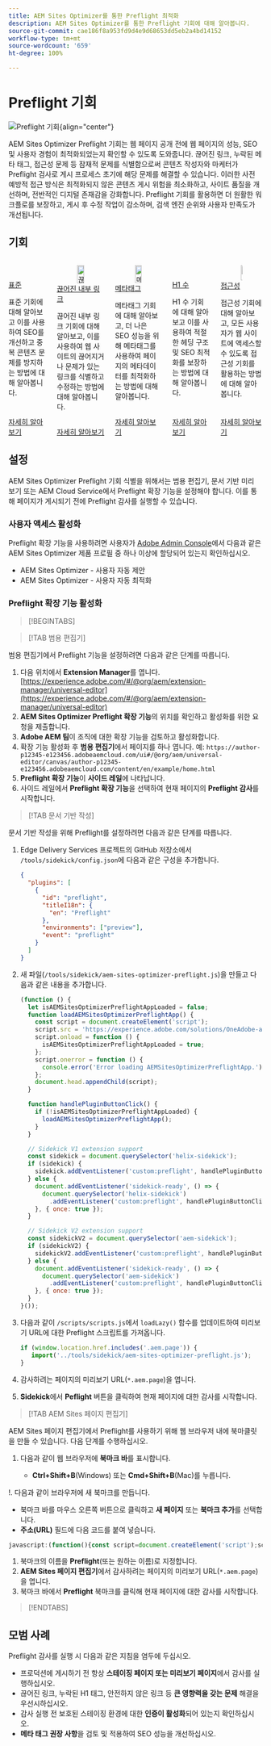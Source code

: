 ```yaml
---
title: AEM Sites Optimizer를 통한 Preflight 최적화
description: AEM Sites Optimizer를 통한 Preflight 기회에 대해 알아봅니다.
source-git-commit: cae186f8a953fd9d4e9d68653dd5eb2a4bd14152
workflow-type: tm+mt
source-wordcount: '659'
ht-degree: 100%

---
```



# Preflight 기회

![Preflight 기회](./assets/preflight/hero.png){align="center"}

AEM Sites Optimizer Preflight 기회는 웹 페이지 공개 전에 웹 페이지의 성능, SEO 및 사용자 경험이 최적화되었는지 확인할 수 있도록 도와줍니다. 끊어진 링크, 누락된 메타 태그, 접근성 문제 등 잠재적 문제를 식별함으로써 콘텐츠 작성자와 마케터가 Preflight 검사로 게시 프로세스 초기에 해당 문제를 해결할 수 있습니다. 이러한 사전 예방적 접근 방식은 최적화되지 않은 콘텐츠 게시 위험을 최소화하고, 사이트 품질을 개선하며, 전반적인 디지털 존재감을 강화합니다. Preflight 기회를 활용하면 더 원활한 워크플로를 보장하고, 게시 후 수정 작업이 감소하며, 검색 엔진 순위와 사용자 만족도가 개선됩니다.

## 기회

<!-- CARDS

* ../documentation/opportunities/invalid-or-missing-metadata.md
  {title=Canonical}
  {image=../assets/common/card-link.png}
* ../documentation/opportunities/broken-internal-links.md
  {title=Broken Internal Links}
  {image=../assets/common/card-link.png}
* ../documentation/opportunities/invalid-or-missing-metadata.md
  {title=Metatags}
  {image=../assets/common/card-code.png}
* ../documentation/opportunities/invalid-or-missing-metadata.md
  {title=H1 count}
  {image=../assets/common/card-code.png}
* ../documentation/opportunities/accessibility-issues.md
  {title=Accessibility}
  {image=../assets/common/card-puzzle.png}

-->
<!-- START CARDS HTML - DO NOT MODIFY BY HAND -->
<div class="columns">
    <div class="column is-half-tablet is-half-desktop is-one-third-widescreen" aria-label="Canonical">
        <div class="card" style="height: 100%; display: flex; flex-direction: column; height: 100%;">
            <div class="card-image">
                <figure class="image x-is-16by9">
                    <a href="../documentation/opportunities/invalid-or-missing-metadata.md" title="표준" target="_blank" rel="referrer">
                        <img class="is-bordered-r-small" src="../assets/common/card-link.png" alt="표준"
                             style="width: 100%; aspect-ratio: 16 / 9; object-fit: cover; overflow: hidden; display: block; margin: auto;">
                    </a>
                </figure>
            </div>
            <div class="card-content is-padded-small" style="display: flex; flex-direction: column; flex-grow: 1; justify-content: space-between;">
                <div class="top-card-content">
                    <p class="headline is-size-6 has-text-weight-bold">
                        <a href="../documentation/opportunities/invalid-or-missing-metadata.md" target="_blank" rel="referrer" title="표준">표준</a>
                    </p>
                    <p class="is-size-6">표준 기회에 대해 알아보고 이를 사용하여 SEO를 개선하고 중복 콘텐츠 문제를 방지하는 방법에 대해 알아봅니다.</p>
                </div>
                <a href="../documentation/opportunities/invalid-or-missing-metadata.md" target="_blank" rel="referrer" class="spectrum-Button spectrum-Button--outline spectrum-Button--primary spectrum-Button--sizeM" style="align-self: flex-start; margin-top: 1rem;">
                    <span class="spectrum-Button-label has-no-wrap has-text-weight-bold">자세히 알아보기</span>
                </a>
            </div>
        </div>
    </div>
    <div class="column is-half-tablet is-half-desktop is-one-third-widescreen" aria-label="Broken Internal Links">
        <div class="card" style="height: 100%; display: flex; flex-direction: column; height: 100%;">
            <div class="card-image">
                <figure class="image x-is-16by9">
                    <a href="../documentation/opportunities/broken-internal-links.md" title="끊어진 내부 링크" target="_blank" rel="referrer">
                        <img class="is-bordered-r-small" src="../assets/common/card-link.png" alt="끊어진 내부 링크"
                             style="width: 100%; aspect-ratio: 16 / 9; object-fit: cover; overflow: hidden; display: block; margin: auto;">
                    </a>
                </figure>
            </div>
            <div class="card-content is-padded-small" style="display: flex; flex-direction: column; flex-grow: 1; justify-content: space-between;">
                <div class="top-card-content">
                    <p class="headline is-size-6 has-text-weight-bold">
                        <a href="../documentation/opportunities/broken-internal-links.md" target="_blank" rel="referrer" title="끊어진 내부 링크">끊어진 내부 링크</a>
                    </p>
                    <p class="is-size-6">끊어진 내부 링크 기회에 대해 알아보고, 이를 사용하여 웹 사이트의 끊어지거나 문제가 있는 링크를 식별하고 수정하는 방법에 대해 알아봅니다.</p>
                </div>
                <a href="../documentation/opportunities/broken-internal-links.md" target="_blank" rel="referrer" class="spectrum-Button spectrum-Button--outline spectrum-Button--primary spectrum-Button--sizeM" style="align-self: flex-start; margin-top: 1rem;">
                    <span class="spectrum-Button-label has-no-wrap has-text-weight-bold">자세히 알아보기</span>
                </a>
            </div>
        </div>
    </div>
    <div class="column is-half-tablet is-half-desktop is-one-third-widescreen" aria-label="Metatags">
        <div class="card" style="height: 100%; display: flex; flex-direction: column; height: 100%;">
            <div class="card-image">
                <figure class="image x-is-16by9">
                    <a href="../documentation/opportunities/invalid-or-missing-metadata.md" title="메타태그" target="_blank" rel="referrer">
                        <img class="is-bordered-r-small" src="../assets/common/card-code.png" alt="메타태그"
                             style="width: 100%; aspect-ratio: 16 / 9; object-fit: cover; overflow: hidden; display: block; margin: auto;">
                    </a>
                </figure>
            </div>
            <div class="card-content is-padded-small" style="display: flex; flex-direction: column; flex-grow: 1; justify-content: space-between;">
                <div class="top-card-content">
                    <p class="headline is-size-6 has-text-weight-bold">
                        <a href="../documentation/opportunities/invalid-or-missing-metadata.md" target="_blank" rel="referrer" title="메타태그">메타태그</a>
                    </p>
                    <p class="is-size-6">메타태그 기회에 대해 알아보고, 더 나은 SEO 성능을 위해 메타태그를 사용하여 페이지의 메타데이터를 최적화하는 방법에 대해 알아봅니다.</p>
                </div>
                <a href="../documentation/opportunities/invalid-or-missing-metadata.md" target="_blank" rel="referrer" class="spectrum-Button spectrum-Button--outline spectrum-Button--primary spectrum-Button--sizeM" style="align-self: flex-start; margin-top: 1rem;">
                    <span class="spectrum-Button-label has-no-wrap has-text-weight-bold">자세히 알아보기</span>
                </a>
            </div>
        </div>
    </div>
    <div class="column is-half-tablet is-half-desktop is-one-third-widescreen" aria-label="H1 count">
        <div class="card" style="height: 100%; display: flex; flex-direction: column; height: 100%;">
            <div class="card-image">
                <figure class="image x-is-16by9">
                    <a href="../documentation/opportunities/invalid-or-missing-metadata.md" title="H1 수" target="_blank" rel="referrer">
                        <img class="is-bordered-r-small" src="../assets/common/card-code.png" alt="H1 수"
                             style="width: 100%; aspect-ratio: 16 / 9; object-fit: cover; overflow: hidden; display: block; margin: auto;">
                    </a>
                </figure>
            </div>
            <div class="card-content is-padded-small" style="display: flex; flex-direction: column; flex-grow: 1; justify-content: space-between;">
                <div class="top-card-content">
                    <p class="headline is-size-6 has-text-weight-bold">
                        <a href="../documentation/opportunities/invalid-or-missing-metadata.md" target="_blank" rel="referrer" title="H1 수">H1 수</a>
                    </p>
                    <p class="is-size-6">H1 수 기회에 대해 알아보고 이를 사용하여 적절한 헤딩 구조 및 SEO 최적화를 보장하는 방법에 대해 알아봅니다.</p>
                </div>
                <a href="../documentation/opportunities/invalid-or-missing-metadata.md" target="_blank" rel="referrer" class="spectrum-Button spectrum-Button--outline spectrum-Button--primary spectrum-Button--sizeM" style="align-self: flex-start; margin-top: 1rem;">
                    <span class="spectrum-Button-label has-no-wrap has-text-weight-bold">자세히 알아보기</span>
                </a>
            </div>
        </div>
    </div>
    <div class="column is-half-tablet is-half-desktop is-one-third-widescreen" aria-label="Accessibility">
        <div class="card" style="height: 100%; display: flex; flex-direction: column; height: 100%;">
            <div class="card-image">
                <figure class="image x-is-16by9">
                    <a href="../documentation/opportunities/accessibility-issues.md" title="접근성" target="_blank" rel="referrer">
                        <img class="is-bordered-r-small" src="../assets/common/card-puzzle.png" alt="접근성"
                             style="width: 100%; aspect-ratio: 16 / 9; object-fit: cover; overflow: hidden; display: block; margin: auto;">
                    </a>
                </figure>
            </div>
            <div class="card-content is-padded-small" style="display: flex; flex-direction: column; flex-grow: 1; justify-content: space-between;">
                <div class="top-card-content">
                    <p class="headline is-size-6 has-text-weight-bold">
                        <a href="../documentation/opportunities/accessibility-issues.md" target="_blank" rel="referrer" title="접근성">접근성</a>
                    </p>
                    <p class="is-size-6">접근성 기회에 대해 알아보고, 모든 사용자가 웹 사이트에 액세스할 수 있도록 접근성 기회를 활용하는 방법에 대해 알아봅니다.</p>
                </div>
                <a href="../documentation/opportunities/accessibility-issues.md" target="_blank" rel="referrer" class="spectrum-Button spectrum-Button--outline spectrum-Button--primary spectrum-Button--sizeM" style="align-self: flex-start; margin-top: 1rem;">
                    <span class="spectrum-Button-label has-no-wrap has-text-weight-bold">자세히 알아보기</span>
                </a>
            </div>
        </div>
    </div>

</div>
<!-- END CARDS HTML - DO NOT MODIFY BY HAND -->

## 설정

AEM Sites Optimizer Preflight 기회 식별을 위해서는 범용 편집기, 문서 기반 미리 보기 또는 AEM Cloud Service에서 Preflight 확장 기능을 설정해야 합니다. 이를 통해 페이지가 게시되기 전에 Preflight 감사를 실행할 수 있습니다.

### 사용자 액세스 활성화

Preflight 확장 기능을 사용하려면 사용자가 [Adobe Admin Console](https://adminconsole.adobe.com)에서 다음과 같은 AEM Sites Optimizer 제품 프로필 중 하나 이상에 할당되어 있는지 확인하십시오.

* AEM Sites Optimizer - 사용자 자동 제안
* AEM Sites Optimizer - 사용자 자동 최적화

### Preflight 확장 기능 활성화

>[!BEGINTABS]

>[!TAB 범용 편집기]

범용 편집기에서 Preflight 기능을 설정하려면 다음과 같은 단계를 따릅니다.

1. 다음 위치에서 **Extension Manager**를 엽니다.
   [https://experience.adobe.com/#/@org/aem/extension-manager/universal-editor](https://experience.adobe.com/#/@org/aem/extension-manager/universal-editor)
1. **AEM Sites Optimizer Preflight 확장 기능**&#x200B;의 위치를 확인하고 활성화를 위한 요청을 제출합니다.
1. **Adobe AEM 팀**&#x200B;이 조직에 대한 확장 기능을 검토하고 활성화합니다.
1. 확장 기능 활성화 후 **범용 편집기**에서 페이지를 하나 엽니다. 예:
   `https://author-p12345-e123456.adobeaemcloud.com/ui#/@org/aem/universal-editor/canvas/author-p12345-e123456.adobeaemcloud.com/content/en/example/home.html`
1. **Preflight 확장 기능**&#x200B;이 **사이드 레일**&#x200B;에 나타납니다.
1. 사이드 레일에서 **Preflight 확장 기능**&#x200B;을 선택하여 현재 페이지의 **Preflight 감사**&#x200B;를 시작합니다.

>[!TAB 문서 기반 작성]

문서 기반 작성을 위해 Preflight를 설정하려면 다음과 같은 단계를 따릅니다.

1. Edge Delivery Services 프로젝트의 GitHub 저장소에서 `/tools/sidekick/config.json`에 다음과 같은 구성을 추가합니다.

   ```json
   {
     "plugins": [
       {
         "id": "preflight",
         "titleI18n": {
           "en": "Preflight"
         },
         "environments": ["preview"],
         "event": "preflight"
       }
     ]
   }
   ```

1. 새 파일(`/tools/sidekick/aem-sites-optimizer-preflight.js`)을 만들고 다음과 같은 내용을 추가합니다.

   ```javascript
   (function () {
     let isAEMSitesOptimizerPreflightAppLoaded = false;
     function loadAEMSitesOptimizerPreflightApp() {
       const script = document.createElement('script');
       script.src = 'https://experience.adobe.com/solutions/OneAdobe-aem-sites-optimizer-preflight-mfe/static-assets/resources/sidekick/client.js?source=plugin';
       script.onload = function () {
         isAEMSitesOptimizerPreflightAppLoaded = true;
       };
       script.onerror = function () {
         console.error('Error loading AEMSitesOptimizerPreflightApp.');
       };
       document.head.appendChild(script);
     }
   
     function handlePluginButtonClick() {
       if (!isAEMSitesOptimizerPreflightAppLoaded) {
         loadAEMSitesOptimizerPreflightApp();
       }
     }
   
     // Sidekick V1 extension support
     const sidekick = document.querySelector('helix-sidekick');
     if (sidekick) {
       sidekick.addEventListener('custom:preflight', handlePluginButtonClick);
     } else {
       document.addEventListener('sidekick-ready', () => {
         document.querySelector('helix-sidekick')
           .addEventListener('custom:preflight', handlePluginButtonClick);
       }, { once: true });
     }
   
     // Sidekick V2 extension support
     const sidekickV2 = document.querySelector('aem-sidekick');
     if (sidekickV2) {
       sidekickV2.addEventListener('custom:preflight', handlePluginButtonClick);
     } else {
       document.addEventListener('sidekick-ready', () => {
         document.querySelector('aem-sidekick')
           .addEventListener('custom:preflight', handlePluginButtonClick);
       }, { once: true });
     }
   }());
   ```

1. 다음과 같이 `/scripts/scripts.js`에서 `loadLazy()` 함수를 업데이트하여 미리보기 URL에 대한 Preflight 스크립트를 가져옵니다.

   ```javascript
   if (window.location.href.includes('.aem.page')) {
      import('../tools/sidekick/aem-sites-optimizer-preflight.js');
   }
   ```

1. 감사하려는 페이지의 미리보기 URL(`*.aem.page`)을 엽니다.
1. **Sidekick**&#x200B;에서 **Peflight** 버튼을 클릭하여 현재 페이지에 대한 감사를 시작합니다.

>[!TAB AEM Sites 페이지 편집기]

AEM Sites 페이지 편집기에서 Preflight를 사용하기 위해 웹 브라우저 내에 북마클릿을 만들 수 있습니다. 다음 단계를 수행하십시오.

1. 다음과 같이 웹 브라우저에 **북마크 바**&#x200B;를 표시합니다.

   * **Ctrl+Shift+B**(Windows) 또는 **Cmd+Shift+B**(Mac)를 누릅니다.

!. 다음과 같이 브라우저에 새 북마크를 만듭니다.

* 북마크 바를 마우스 오른쪽 버튼으로 클릭하고 **새 페이지** 또는 **북마크 추가**&#x200B;를 선택합니다.
* **주소(URL)** 필드에 다음 코드를 붙여 넣습니다.

```javascript
javascript:(function(){const script=document.createElement('script');script.src='https://experience.adobe.com/solutions/OneAdobe-aem-sites-optimizer-preflight-mfe/static-assets/resources/sidekick/client.js?source=bookmarklet&target-source=aem-cloud-service';document.head.appendChild(script);})();
```

1. 북마크의 이름을 **Preflight**(또는 원하는 이름)로 지정합니다.
1. **AEM Sites 페이지 편집기**&#x200B;에서 감사하려는 페이지의 미리보기 URL(`*.aem.page`)을 엽니다.
1. 북마크 바에서 **Preflight** 북마크를 클릭해 현재 페이지에 대한 감사를 시작합니다.

>[!ENDTABS]

## 모범 사례

Preflight 감사를 실행 시 다음과 같은 지침을 염두에 두십시오.

* 프로덕션에 게시하기 전 항상 **스테이징 페이지 또는 미리보기 페이지**&#x200B;에서 감사를 실행하십시오.
* 끊어진 링크, 누락된 H1 태그, 안전하지 않은 링크 등 **큰 영향력을 갖는 문제** 해결을 우선시하십시오.
* 감사 실행 전 보호된 스테이징 환경에 대한 **인증이 활성화**&#x200B;되어 있는지 확인하십시오.
* **메타 태그 권장 사항**&#x200B;을 검토 및 적용하여 SEO 성능을 개선하십시오.
